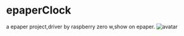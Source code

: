 # epaperClock
a epaper project,driver by raspberry zero w,show on epaper.
![avatar](http://baidu.com/pic/doge.png)
